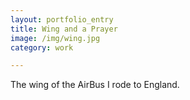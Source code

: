```yaml
---
layout: portfolio_entry
title: Wing and a Prayer
image: /img/wing.jpg
category: work

---
```

The wing of the AirBus I rode to England.